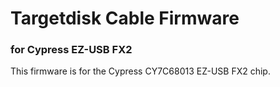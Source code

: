 # Targetdisk Cable Firmware
### for Cypress EZ-USB FX2

This firmware is for the Cypress CY7C68013 EZ-USB FX2 chip.
